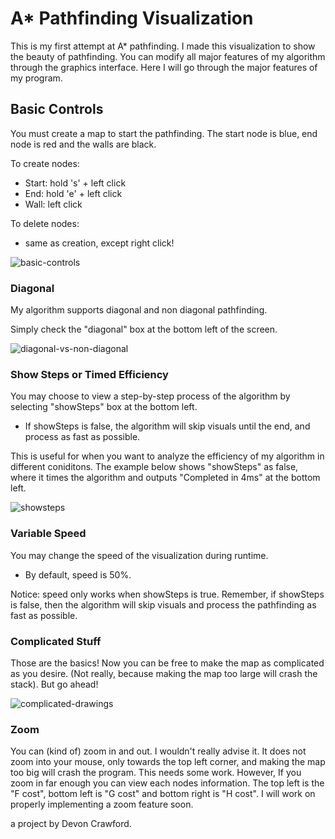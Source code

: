 # A* Pathfinding Visualization

This is my first attempt at A* pathfinding. I made this visualization to show the beauty of pathfinding. You can modify all major features of my algorithm through the graphics interface. Here I will go through the major features of my program.

## Basic Controls
You must create a map to start the pathfinding. The start node is blue, end node is red and the walls are black. 

To create nodes:
  - Start: hold 's' + left click
  - End: hold 'e' + left click
  - Wall: left click
  
To delete nodes:
  - same as creation, except right click!
  
![basic-controls](https://cloud.githubusercontent.com/assets/25334129/22450191/f433bb24-e732-11e6-8004-19b923cf4d08.gif)

### Diagonal
My algorithm supports diagonal and non diagonal pathfinding. 

Simply check the "diagonal" box at the bottom left of the screen.

![diagonal-vs-non-diagonal](https://cloud.githubusercontent.com/assets/25334129/22450200/fd49d752-e732-11e6-9684-f9284486d6eb.gif)

### Show Steps or Timed Efficiency
You may choose to view a step-by-step process of the algorithm by selecting "showSteps" box at the bottom left. 
  - If showSteps is false, the algorithm will skip visuals until the end, and process as fast as possible. 
  
This is useful for when you want to analyze the efficiency of my algorithm in different coniditons. The example below shows "showSteps" as false, where it times the algorithm and outputs "Completed in 4ms" at the bottom left. 

![showsteps](https://cloud.githubusercontent.com/assets/25334129/22450236/2f7d1d9c-e733-11e6-87ea-60bc0ecac146.gif)

### Variable Speed
You may change the speed of the visualization during runtime. 
  - By default, speed is 50%. 

Notice: speed only works when showSteps is true. Remember, if showSteps is false, then the algorithm will skip visuals and process the pathfinding as fast as possible.

### Complicated Stuff
Those are the basics! Now you can be free to make the map as complicated as you desire. (Not really, because making the map too large will crash the stack). But go ahead! 

![complicated-drawings](https://cloud.githubusercontent.com/assets/25334129/22450232/2b790d14-e733-11e6-8a91-4b4cba372f9b.gif)

### Zoom
You can (kind of) zoom in and out. I wouldn't really advise it. It does not zoom into your mouse, only towards the top left corner, and making the map too big will crash the program. This needs some work. However, If you zoom in far enough you can view each nodes information. The top left is the "F cost", bottom left is "G cost" and bottom right is "H cost". I will work on properly implementing a zoom feature soon.
   
  a project by Devon Crawford.

